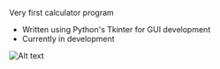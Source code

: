 Very first calculator program 

- Written using Python's Tkinter for GUI development 
- Currently in development 

![Alt text](http://initial.jpg "Calculator Interface")
